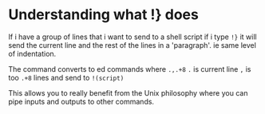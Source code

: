 # Understanding what !} does

If i have a group of lines that i want to send to a shell script if i
type `!}` it will send the current line and the rest of the lines in a
'paragraph'. ie same level of indentation.

The command converts to ed commands where `.,.+8` `.` is current line
`,` is too `.+8` lines and send to `!(script)`

This allows you to really benefit from the Unix philosophy where you can
pipe inputs and outputs to other commands.
